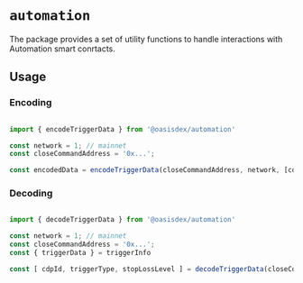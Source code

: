 # `automation`

The package provides a set of utility functions to handle
interactions with Automation smart conrtacts.

## Usage

### Encoding

```ts

import { encodeTriggerData } from '@oasisdex/automation'

const network = 1; // mainnet
const closeCommandAddress = '0x...';

const encodedData = encodeTriggerData(closeCommandAddress, network, [cdpId, triggerType, stopLossLevel]);

```

### Decoding

```ts

import { decodeTriggerData } from '@oasisdex/automation'

const network = 1; // mainnet
const closeCommandAddress = '0x...';
const { triggerData } = triggerInfo

const [ cdpId, triggerType, stopLossLevel ] = decodeTriggerData(closeCommandAddress, network, triggerData);

```
